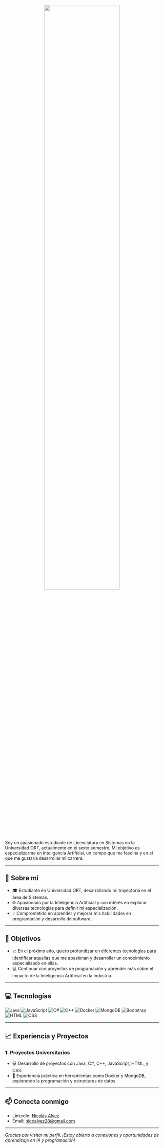 <div align="center">
    <img src="https://readme-typing-svg.demolab.com?font=Inconsolata&weight=500&size=50&duration=4000&pause=300&color=A7A459&center=true&vCenter=true&multiline=true&repeat=false&random=false&width=1300&height=140&lines=Hola,+soy+Nicolás+Alvez" width="70%" />
</div>
Soy un apasionado estudiante de Licenciatura en Sistemas en la Universidad ORT, actualmente en el sexto semestre. Mi objetivo es especializarme en Inteligencia Artificial, un campo que me fascina y en el que me gustaría desarrollar mi carrera.

---

## 🚀 Sobre mí

- 🎓 Estudiante en Universidad ORT, desarrollando mi trayectoria en el área de Sistemas.
- 🌐 Apasionado por la Inteligencia Artificial y con interés en explorar diversas tecnologías para definir mi especialización.
- 💡 Comprometido en aprender y mejorar mis habilidades en programación y desarrollo de software.

---

## 🎯 Objetivos

- 📈 En el próximo año, quiero profundizar en diferentes tecnologías para identificar aquellas que me apasionan y desarrollar un conocimiento especializado en ellas.
- 💻 Continuar con proyectos de programación y aprender más sobre el impacto de la Inteligencia Artificial en la industria.

---

## 💻 Tecnologías

![Java](https://img.shields.io/badge/Java-007396?style=for-the-badge&logo=java&logoColor=white)
![JavaScript](https://img.shields.io/badge/JavaScript-F7DF1E?style=for-the-badge&logo=javascript&logoColor=black)
![C#](https://img.shields.io/badge/C%23-239120?style=for-the-badge&logo=c-sharp&logoColor=white)
![C++](https://img.shields.io/badge/C++-00599C?style=for-the-badge&logo=c%2B%2B&logoColor=white)
![Docker](https://img.shields.io/badge/Docker-2496ED?style=for-the-badge&logo=docker&logoColor=white)
![MongoDB](https://img.shields.io/badge/MongoDB-47A248?style=for-the-badge&logo=mongodb&logoColor=white)
![Bootstrap](https://img.shields.io/badge/Bootstrap-7952B3?style=for-the-badge&logo=bootstrap&logoColor=white)
![HTML](https://img.shields.io/badge/HTML-E34F26?style=for-the-badge&logo=html5&logoColor=white)
![CSS](https://img.shields.io/badge/CSS-1572B6?style=for-the-badge&logo=css3&logoColor=white)

---

## 📈 Experiencia y Proyectos

### 1. **Proyectos Universitarios**
   - 💻 Desarrollo de proyectos con Java, C#, C++, JavaScript, HTML, y CSS.
   - 🧰 Experiencia práctica en herramientas como Docker y MongoDB, explorando la programación y estructuras de datos.

---

## 📫 Conecta conmigo

- LinkedIn: [Nicolás Alvez](https://www.linkedin.com/in/nicol%C3%A1s-alvez-b91245248/)
- Email: [nicoalvez28@gmail.com](mailto:nicoalvez28@gmail.com)

---

_Gracias por visitar mi perfil. ¡Estoy abierto a conexiones y oportunidades de aprendizaje en IA y programación!_
